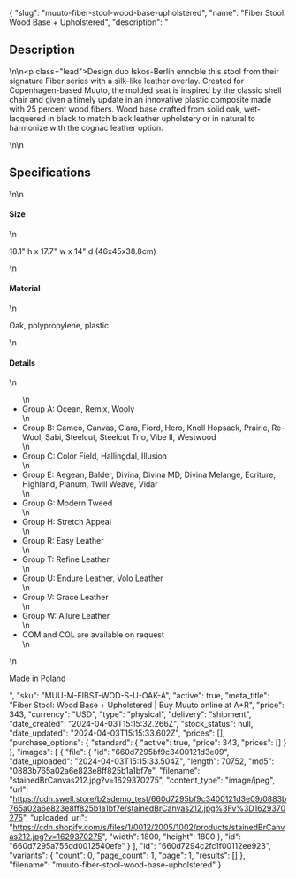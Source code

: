 {
  "slug": "muuto-fiber-stool-wood-base-upholstered",
  "name": "Fiber Stool: Wood Base + Upholstered",
  "description": "<h2>Description</h2>\n<!-- split -->\n<p class=\"lead\">Design duo Iskos-Berlin ennoble this stool from their signature Fiber series with a silk-like leather overlay. Created for Copenhagen-based Muuto, the molded seat is inspired by the classic shell chair and given a timely update in an innovative plastic composite made with 25 percent wood fibers. Wood base crafted from solid oak, wet-lacquered in black to match black leather upholstery or in natural to harmonize with the cognac leather option.</p>\n<!-- split -->\n<h2>Specifications</h2>\n<!-- split -->\n<h4>Size</h4>\n<p>18.1\" h x 17.7\" w x 14\" d (46x45x38.8cm)</p>\n<h4>Material</h4>\n<p>Oak, polypropylene, plastic</p>\n<h4>Details</h4>\n<ul>\n<li>Group A: Ocean, Remix, Wooly</li>\n<li>Group B: Cameo, Canvas, Clara, Fiord, Hero, Knoll Hopsack, Prairie, Re-Wool, Sabi, Steelcut, Steelcut Trio, Vibe II, Westwood</li>\n<li>Group C: Color Field, Hallingdal, Illusion</li>\n<li>Group E: Aegean, Balder, Divina, Divina MD, Divina Melange, Ecriture, Highland, Planum, Twill Weave, Vidar</li>\n<li>Group G: Modern Tweed</li>\n<li>Group H: Stretch Appeal</li>\n<li>Group R: Easy Leather</li>\n<li>Group T: Refine Leather</li>\n<li>Group U: Endure Leather, Volo Leather</li>\n<li>Group V: Grace Leather</li>\n<li>Group W: Allure Leather</li>\n<li>COM and COL are available on request</li>\n</ul>\n<p>Made in Poland</p>",
  "sku": "MUU-M-FIBST-WOD-S-U-OAK-A",
  "active": true,
  "meta_title": "Fiber Stool: Wood Base + Upholstered | Buy Muuto online at A+R",
  "price": 343,
  "currency": "USD",
  "type": "physical",
  "delivery": "shipment",
  "date_created": "2024-04-03T15:15:32.266Z",
  "stock_status": null,
  "date_updated": "2024-04-03T15:15:33.602Z",
  "prices": [],
  "purchase_options": {
    "standard": {
      "active": true,
      "price": 343,
      "prices": []
    }
  },
  "images": [
    {
      "file": {
        "id": "660d7295bf9c3400121d3e09",
        "date_uploaded": "2024-04-03T15:15:33.504Z",
        "length": 70752,
        "md5": "0883b765a02a6e823e8ff825b1a1bf7e",
        "filename": "stainedBrCanvas212.jpg?v=1629370275",
        "content_type": "image/jpeg",
        "url": "https://cdn.swell.store/b2sdemo_test/660d7295bf9c3400121d3e09/0883b765a02a6e823e8ff825b1a1bf7e/stainedBrCanvas212.jpg%3Fv%3D1629370275",
        "uploaded_url": "https://cdn.shopify.com/s/files/1/0012/2005/1002/products/stainedBrCanvas212.jpg?v=1629370275",
        "width": 1800,
        "height": 1800
      },
      "id": "660d7295a755dd0012540efe"
    }
  ],
  "id": "660d7294c2fc1f00112ee923",
  "variants": {
    "count": 0,
    "page_count": 1,
    "page": 1,
    "results": []
  },
  "filename": "muuto-fiber-stool-wood-base-upholstered"
}
